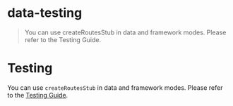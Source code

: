 # data-testing

> You can use createRoutesStub in data and framework modes. Please refer to the Testing Guide.

# Testing

You can use `createRoutesStub` in data and framework modes. Please refer to the [Testing Guide](../framework/testing).
